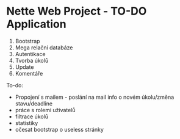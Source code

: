 Nette Web Project - TO-DO Application
=================
1. Bootstrap
2. Mega relační databáze
2. Autentikace
3. Tvorba úkolů
4. Update
4. Komentáře


To-do: 
 - Propojení s mailem - poslání na mail info o novém úkolu/změna stavu/deadline
 - práce s rolemi uživatelů
 - filtrace úkolů
 - statistiky
 - očesat bootstrap o useless stránky